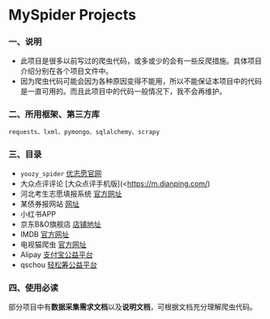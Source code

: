 # MySpider Projects

### 一、说明

- 此项目是很多以前写过的爬虫代码，或多或少的会有一些反爬措施。具体项目介绍分别在各个项目文件中。
- 因为爬虫代码可能会因为各种原因变得不能用，所以不能保证本项目中的代码是一直可用的。而且此项目中的代码一般情况下，我不会再维护。

### 二、所用框架、第三方库

```py
requests、lxml、pymongo、sqlalchemy、scrapy
```



### 三、目录

- ```youzy_spider``` [优志愿官网](<https://www.youzy.cn/>)
- 大众点评评论 [大众点评手机版](<https://m.dianping.com/)
- 河北考生志愿填报系统 [官方网址](http://www.hebzhiyuan.com/)
- 某债券报网站 [网址](http://loan.mmfintec.com/admin/login/)
- 小红书APP
- 京东B&O旗舰店 [店铺地址](https://bangolufsen.jd.com/view_search-396748-7559770-99-1-20-1.html)
- IMDB [官方网址](https://www.imdb.com/)
- 电视猫爬虫 [官方网址](https://m.tvmao.com)
- Alipay [支付宝公益平台](https://love.alipay.com/donate/itemList.htm?page=1&&donateType=&itemClassified=&orderType=gmt_create_desc&donateShowName=)
- qschou [轻松筹公益平台](https://yglian.qschou.com/gongyi/publicSite/list?ChannelId=zghszjjh&item=108&name=%E5%A4%A7%E7%97%85%E6%95%91%E5%8A%A9)

### 四、使用必读

部分项目中有**数据采集需求文档**以及**说明文档**，可根据文档充分理解爬虫代码。